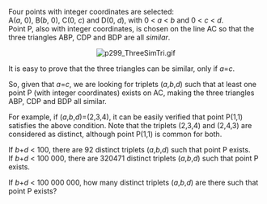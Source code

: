 <p>Four points with integer coordinates are selected:<br />A(<var>a</var>, 0), B(<var>b</var>, 0), C(0, <var>c</var>) and D(0, <var>d</var>), 
with 0 &lt; <var>a</var> &lt; <var>b</var> and 0 &lt; <var>c</var> &lt; <var>d</var>.<br />
Point P, also with integer coordinates, is chosen on the line AC so that the three triangles ABP, CDP and BDP are all <dfn title="Have equal angles">similar</dfn>.</p>
<div align="center"><img src="project/images/p299_ThreeSimTri.gif" class="dark_img" alt="p299_ThreeSimTri.gif" /></div>
<p>It is easy to prove that the three triangles can be similar, only if <var>a</var>=<var>c</var>.</p>

<p>So, given that <var>a</var>=<var>c</var>, we are looking for triplets (<var>a</var>,<var>b</var>,<var>d</var>) such that at least one point P (with integer coordinates) exists on AC, making the three triangles ABP, CDP and BDP all similar.</p>

<p>For example, if (<var>a</var>,<var>b</var>,<var>d</var>)=(2,3,4), it can be easily verified that point P(1,1) satisfies the above condition. 
Note that the triplets (2,3,4) and (2,4,3) are considered as distinct, although point P(1,1) is common for both.</p>

<p>If <var>b</var>+<var>d</var> &lt; 100, there are 92 distinct triplets (<var>a</var>,<var>b</var>,<var>d</var>) such that point P exists.<br />
If <var>b</var>+<var>d</var> &lt; 100 000, there are 320471 distinct triplets (<var>a</var>,<var>b</var>,<var>d</var>) such that point P exists.</p>
<p>If <var>b</var>+<var>d</var> &lt; 100 000 000, how many distinct triplets (<var>a</var>,<var>b</var>,<var>d</var>) are there such that point P exists?</p>

